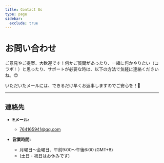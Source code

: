 ```yaml
---
title: Contact Us
type: page
sidebar:
  exclude: true
---
```

# お問い合わせ

ご意見やご提案、大歓迎です！何かご質問があったり、一緒に何かやりたい（コラボ！）と思ったり、サポートが必要な時は、以下の方法で気軽に連絡くださいね。😊

いただいたメールには、できるだけ早くお返事しますのでご安心を！🚀

---

## **連絡先**

*   **Eメール:**
    *   [764165941@qq.com](mailto:764165941@qq.com)

*   **営業時間:**
    *   月曜日〜金曜日、午前9:00〜午後6:00 (GMT+8)
    *   (土日・祝日はお休みです)